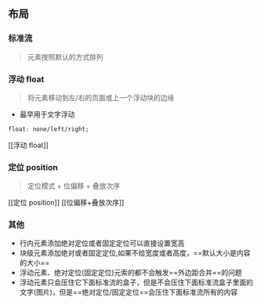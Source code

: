 ## 布局
### 标准流
> 元素按照默认的方式排列
### 浮动 float
> 将元素移动到左/右的页面或上一个浮动块的边缘
- 最早用于文字浮动
```css
float: none/left/right;
```
[[浮动 float]]
### 定位 position
> 定位模式 + 位偏移 + 叠放次序

[[定位 position]]
[[位偏移+叠放次序]]
### 其他
- 行内元素添加绝对定位或者固定定位可以直接设置宽高
- 块级元素添加绝对或者固定定位,如果不给宽度或者高度，==默认大小是内容的大小==
- 浮动元素、绝对定位(固定定位)元索的都不会触发==外边距合并==的问题
- 浮动元素只会压住它下面标准流的盒子，但是不会压住下面标准流盒子里面的文字(图片)，但是==绝对定位/固定定位==会压住下面标准流所有的内容